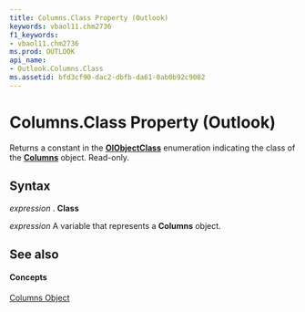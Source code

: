 ```yaml
---
title: Columns.Class Property (Outlook)
keywords: vbaol11.chm2736
f1_keywords:
- vbaol11.chm2736
ms.prod: OUTLOOK
api_name:
- Outlook.Columns.Class
ms.assetid: bfd3cf90-dac2-dbfb-da61-0ab0b92c9082
---
```



# Columns.Class Property (Outlook)

Returns a constant in the  **[OlObjectClass](olobjectclass-enumeration-outlook.md)** enumeration indicating the class of the **[Columns](columns-object-outlook.md)** object. Read-only.


## Syntax

 _expression_ . **Class**

 _expression_ A variable that represents a **Columns** object.


## See also


#### Concepts


[Columns Object](columns-object-outlook.md)

